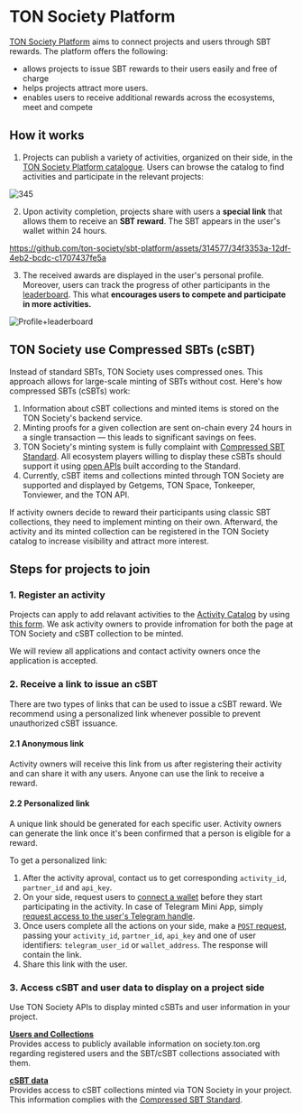 # TON Society Platform
[TON Society Platform](https://society.ton.org) aims to connect projects and users through SBT rewards. The platform offers the following:
- allows projects to issue SBT rewards to their users easily and free of charge
- helps projects attract more users.
- enables users to receive additional rewards across the ecosystems, meet and compete

## How it works
1. Projects can publish a variety of activities, organized on their side, in the [TON Society Platform catalogue](https://society.ton.org/). Users can browse the catalog to find activities and participate in the relevant projects:

![345](https://github.com/ton-society/sbt-platform/assets/314577/7e99a9ad-bfb6-4741-83e0-fd2b5fab5bf7)

2. Upon activity completion, projects share with users a **special link** that allows them to receive an **SBT reward**. The SBT appears in the user's wallet within 24 hours.


https://github.com/ton-society/sbt-platform/assets/314577/34f3353a-12df-4eb2-bcdc-c1707437fe5a


3. The received awards are displayed in the user's personal profile. Moreover, users can track the progress of other participants in the [leaderboard](https://society.ton.org/contributors). This what **encourages users to compete and participate in more activities.**
   
![Profile+leaderboard](https://github.com/ton-society/sbt-platform/assets/314577/44a40dfb-4146-4eff-b032-5fe6cb40b025)


## TON Society use Compressed SBTs (cSBT)
Instead of standard SBTs, TON Society uses compressed ones. This approach allows for large-scale minting of SBTs without cost. Here's how compressed SBTs (cSBTs) work:

1. Information about cSBT collections and minted items is stored on the TON Society's backend service.
2. Minting proofs for a given collection are sent on-chain every 24 hours in a single transaction — this leads to significant savings on fees.
3. TON Society's minting system is fully complaint with [Compressed SBT Standard](https://github.com/krigga/TEPs/blob/compressed-nfts/text/0000-compressed-nft-standard.md#1-itemsindex). All ecosystem players willing to display these cSBTs should support it using [open APIs](https://ton-society.github.io/sbt-platform/#/Compressed%20SBTs) built according to the Standard.
4. Currently, cSBT items and collections minted through TON Society are supported and displayed by Getgems, TON Space, Tonkeeper, Tonviewer, and the TON API.

If activity owners decide to reward their participants using classic SBT collections, they need to implement minting on their own. Afterward, the activity and its minted collection can be registered in the TON Society catalog to increase visibility and attract more interest.

## Steps for projects to join

### 1. Register an activity
Projects can apply to add relavant activities to the [Activity Catalog](https://society.ton.org/activities) by using [this form](https://docs.google.com/forms/d/e/1FAIpQLSdLGBSLahzJ9snoWUwpq7AkNaWrXBvAOk9jfW53D4uh_bDxow/viewform). We ask activity owners to provide infromation for both the page at TON Society and cSBT collection to be minted.

We will review all applications and contact activity owners once the application is accepted.

### 2. Receive a link to issue an cSBT
There are two types of links that can be used to issue a cSBT reward. We recommend using a personalized link whenever possible to prevent unauthorized cSBT issuance.

#### 2.1 Anonymous link
Activity owners will receive this link from us after registering their activity and can share it with any users. Anyone can use the link to receive a reward.


#### 2.2 Personalized link 
A unique link should be generated for each specific user. Activity owners can generate the link once it's been confirmed that a person is eligible for a reward.

To get a personalized link:

1. After the activity aproval, contact us to get corresponding ```activity_id```, ```partner_id``` and ```api_key```.
2. On your side, request users to [connect a wallet](https://docs.ton.org/develop/dapps/ton-connect/overview) before they start participating in the activity. In case of Telegram Mini App, simply [request access to the user's Telegram handle](https://core.telegram.org/bots/webapps#initializing-mini-apps).
3. Once users complete all the actions on your side, make a [```POST``` request](https://ton-society.github.io/sbt-platform/#/Activities/createRewardLink), passing your ```activity_id```, ```partner_id```, ```api_key``` and one of user identifiers: ```telegram_user_id``` or ```wallet_address```. The response will contain the link.
4. Share this link with the user.

### 3. Access cSBT and user data to display on a project side
Use TON Society APIs to display minted cSBTs and user information in your project.

**[Users and Collections](https://ton-society.github.io/sbt-platform/#/Users)**<br />
Provides access to publicly available information on society.ton.org regarding registered users and the SBT/cSBT collections associated with them.

**[cSBT data](https://ton-society.github.io/sbt-platform/#/Compressed%20SBTs)**<br />
Provides access to cSBT collections minted via TON Society in your project. This information complies with the [Compressed SBT Standard](https://github.com/krigga/TEPs/blob/compressed-nfts/text/0000-compressed-nft-standard.md#1-itemsindex).
